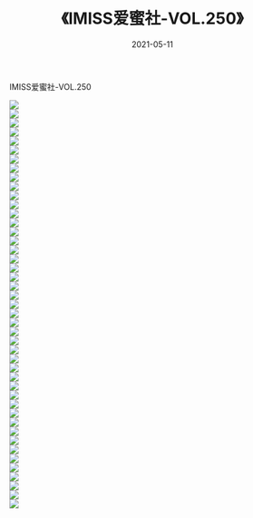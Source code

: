 ﻿---
layout: post
title:  《IMISS爱蜜社-VOL.250》
date:   2021-05-11
img: http://img.660000.xyz/Sharelink/网络美图/2021/IMISS爱蜜社-VOL.250/000.jpg
categories: [美女, 清纯, 唯美]
---

IMISS爱蜜社-VOL.250

  ![](http://img.660000.xyz/Sharelink/网络美图/2021/IMISS爱蜜社-VOL.250/001.jpg) <br> ![](http://img.660000.xyz/Sharelink/网络美图/2021/IMISS爱蜜社-VOL.250/002.jpg) <br> ![](http://img.660000.xyz/Sharelink/网络美图/2021/IMISS爱蜜社-VOL.250/003.jpg) <br> ![](http://img.660000.xyz/Sharelink/网络美图/2021/IMISS爱蜜社-VOL.250/004.jpg) <br> ![](http://img.660000.xyz/Sharelink/网络美图/2021/IMISS爱蜜社-VOL.250/005.jpg) <br> ![](http://img.660000.xyz/Sharelink/网络美图/2021/IMISS爱蜜社-VOL.250/006.jpg) <br> ![](http://img.660000.xyz/Sharelink/网络美图/2021/IMISS爱蜜社-VOL.250/007.jpg) <br> ![](http://img.660000.xyz/Sharelink/网络美图/2021/IMISS爱蜜社-VOL.250/008.jpg) <br> ![](http://img.660000.xyz/Sharelink/网络美图/2021/IMISS爱蜜社-VOL.250/009.jpg) <br> ![](http://img.660000.xyz/Sharelink/网络美图/2021/IMISS爱蜜社-VOL.250/010.jpg) <br> ![](http://img.660000.xyz/Sharelink/网络美图/2021/IMISS爱蜜社-VOL.250/011.jpg) <br> ![](http://img.660000.xyz/Sharelink/网络美图/2021/IMISS爱蜜社-VOL.250/012.jpg) <br> ![](http://img.660000.xyz/Sharelink/网络美图/2021/IMISS爱蜜社-VOL.250/013.jpg) <br> ![](http://img.660000.xyz/Sharelink/网络美图/2021/IMISS爱蜜社-VOL.250/014.jpg) <br> ![](http://img.660000.xyz/Sharelink/网络美图/2021/IMISS爱蜜社-VOL.250/015.jpg) <br> ![](http://img.660000.xyz/Sharelink/网络美图/2021/IMISS爱蜜社-VOL.250/016.jpg) <br> ![](http://img.660000.xyz/Sharelink/网络美图/2021/IMISS爱蜜社-VOL.250/017.jpg) <br> ![](http://img.660000.xyz/Sharelink/网络美图/2021/IMISS爱蜜社-VOL.250/018.jpg) <br> ![](http://img.660000.xyz/Sharelink/网络美图/2021/IMISS爱蜜社-VOL.250/019.jpg) <br> ![](http://img.660000.xyz/Sharelink/网络美图/2021/IMISS爱蜜社-VOL.250/020.jpg) <br> ![](http://img.660000.xyz/Sharelink/网络美图/2021/IMISS爱蜜社-VOL.250/021.jpg) <br> ![](http://img.660000.xyz/Sharelink/网络美图/2021/IMISS爱蜜社-VOL.250/022.jpg) <br> ![](http://img.660000.xyz/Sharelink/网络美图/2021/IMISS爱蜜社-VOL.250/023.jpg) <br> ![](http://img.660000.xyz/Sharelink/网络美图/2021/IMISS爱蜜社-VOL.250/024.jpg) <br> ![](http://img.660000.xyz/Sharelink/网络美图/2021/IMISS爱蜜社-VOL.250/025.jpg) <br> ![](http://img.660000.xyz/Sharelink/网络美图/2021/IMISS爱蜜社-VOL.250/026.jpg) <br> ![](http://img.660000.xyz/Sharelink/网络美图/2021/IMISS爱蜜社-VOL.250/027.jpg) <br> ![](http://img.660000.xyz/Sharelink/网络美图/2021/IMISS爱蜜社-VOL.250/028.jpg) <br> ![](http://img.660000.xyz/Sharelink/网络美图/2021/IMISS爱蜜社-VOL.250/029.jpg) <br> ![](http://img.660000.xyz/Sharelink/网络美图/2021/IMISS爱蜜社-VOL.250/030.jpg) <br> ![](http://img.660000.xyz/Sharelink/网络美图/2021/IMISS爱蜜社-VOL.250/031.jpg) <br> ![](http://img.660000.xyz/Sharelink/网络美图/2021/IMISS爱蜜社-VOL.250/032.jpg) <br> ![](http://img.660000.xyz/Sharelink/网络美图/2021/IMISS爱蜜社-VOL.250/033.jpg) <br> ![](http://img.660000.xyz/Sharelink/网络美图/2021/IMISS爱蜜社-VOL.250/034.jpg) <br> ![](http://img.660000.xyz/Sharelink/网络美图/2021/IMISS爱蜜社-VOL.250/035.jpg) <br> ![](http://img.660000.xyz/Sharelink/网络美图/2021/IMISS爱蜜社-VOL.250/036.jpg) <br> ![](http://img.660000.xyz/Sharelink/网络美图/2021/IMISS爱蜜社-VOL.250/037.jpg) <br> ![](http://img.660000.xyz/Sharelink/网络美图/2021/IMISS爱蜜社-VOL.250/038.jpg) <br> ![](http://img.660000.xyz/Sharelink/网络美图/2021/IMISS爱蜜社-VOL.250/039.jpg) <br> ![](http://img.660000.xyz/Sharelink/网络美图/2021/IMISS爱蜜社-VOL.250/040.jpg) <br> ![](http://img.660000.xyz/Sharelink/网络美图/2021/IMISS爱蜜社-VOL.250/041.jpg) <br> ![](http://img.660000.xyz/Sharelink/网络美图/2021/IMISS爱蜜社-VOL.250/042.jpg) <br> ![](http://img.660000.xyz/Sharelink/网络美图/2021/IMISS爱蜜社-VOL.250/043.jpg) <br> ![](http://img.660000.xyz/Sharelink/网络美图/2021/IMISS爱蜜社-VOL.250/044.jpg) <br> ![](http://img.660000.xyz/Sharelink/网络美图/2021/IMISS爱蜜社-VOL.250/045.jpg) <br>